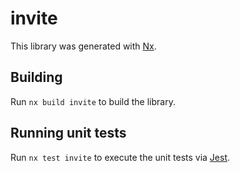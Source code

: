 # invite

This library was generated with [Nx](https://nx.dev).

## Building

Run `nx build invite` to build the library.

## Running unit tests

Run `nx test invite` to execute the unit tests via [Jest](https://jestjs.io).
